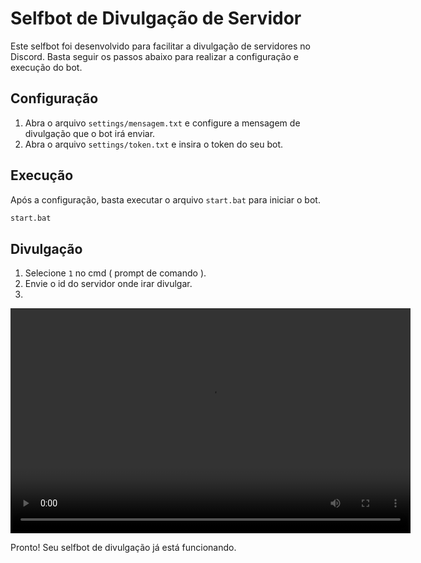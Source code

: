 
# Selfbot de Divulgação de Servidor

Este selfbot foi desenvolvido para facilitar a divulgação de servidores no Discord. Basta seguir os passos abaixo para realizar a configuração e execução do bot.

## Configuração

1. Abra o arquivo `settings/mensagem.txt` e configure a mensagem de divulgação que o bot irá enviar.
2. Abra o arquivo `settings/token.txt` e insira o token do seu bot.

## Execução

Após a configuração, basta executar o arquivo `start.bat` para iniciar o bot.

```sh
start.bat
```

## Divulgação

1. Selecione `1` no cmd ( prompt de comando ).
2. Envie o id do servidor onde irar divulgar.
3. 
<video width="640" height="360" >
    <source src="https://github.com/cansleeping/SelfDiv-DiscordAccount/blob/main/young-stars.mp4" type="video/mp4">
    Seu navegador não suporta vídeos HTML5.
</video>

Pronto! Seu selfbot de divulgação já está funcionando.
